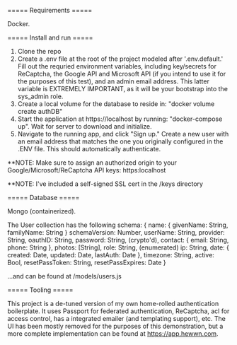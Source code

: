 ===== Requirements =====

Docker.

===== Install and run =====
1. Clone the repo
2. Create a .env file at the root of the project modeled after '.env.default.' Fill out the requried environment variables, including key/secrets for ReCaptcha, the Google API and Microsoft API (if you intend to use it for the purposes of this test), and an admin email address. This latter variable is EXTREMELY IMPORTANT, as it will be your bootstrap into the sys_admin role.
3. Create a local volume for the database to reside in: "docker volume create authDB"
4. Start the application at https://localhost by running: "docker-compose up". Wait for server to download and initialize.
5. Navigate to the running app, and click "Sign up." Create a new user with an email address that matches the one you originally configured in the .ENV file. This should automatically authenticate.

**NOTE: Make sure to assign an authorized origin to your Google/Microsoft/ReCaptcha API keys: https:localhost

**NOTE: I've included a self-signed SSL cert in the /keys directory

===== Database =====

Mongo (containerized).

The User collection has the following schema:
{
  name: {
    givenName: String,
    familyName: String
  }
  schemaVersion: Number,
  userName: String,
  provider: String,
  oauthID: String,
  password: String, (crypto'd),
  contact: {
    email: String,
    phone: String
  },
  photos: [String],
  role: String, (enumerated)
  ip: String,
  date: {
    created: Date,
    updated: Date,
    lastAuth: Date
  },
  timezone: String,
  active: Bool,
  resetPassToken: String,
  resetPassExpires: Date
}

...and can be found at /models/users.js

===== Tooling =====

This project is a de-tuned version of my own home-rolled authentication boilerplate. It uses Passport for federated authentication, ReCaptcha, acl for access control, has a integrated emailer (and templating support), etc. The UI has been mostly removed for the purposes of this demonstration, but a more complete implementation can be found at https://app.hewwn.com.
